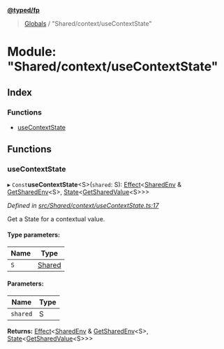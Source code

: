 **[@typed/fp](../README.md)**

> [Globals](../globals.md) / "Shared/context/useContextState"

# Module: "Shared/context/useContextState"

## Index

### Functions

* [useContextState](_shared_context_usecontextstate_.md#usecontextstate)

## Functions

### useContextState

▸ `Const`**useContextState**\<S>(`shared`: S): [Effect](_effect_effect_.effect.md)\<[SharedEnv](../interfaces/_shared_core_services_sharedenv_.sharedenv.md) & [GetSharedEnv](_shared_core_model_shared_.md#getsharedenv)\<S>, [State](_shared_state_state_.md#state)\<[GetSharedValue](_shared_core_model_shared_.md#getsharedvalue)\<S>>>

*Defined in [src/Shared/context/useContextState.ts:17](https://github.com/TylorS/typed-fp/blob/f129829/src/Shared/context/useContextState.ts#L17)*

Get a State for a contextual value.

#### Type parameters:

Name | Type |
------ | ------ |
`S` | [Shared](_shared_core_model_shared_.shared.md) |

#### Parameters:

Name | Type |
------ | ------ |
`shared` | S |

**Returns:** [Effect](_effect_effect_.effect.md)\<[SharedEnv](../interfaces/_shared_core_services_sharedenv_.sharedenv.md) & [GetSharedEnv](_shared_core_model_shared_.md#getsharedenv)\<S>, [State](_shared_state_state_.md#state)\<[GetSharedValue](_shared_core_model_shared_.md#getsharedvalue)\<S>>>
